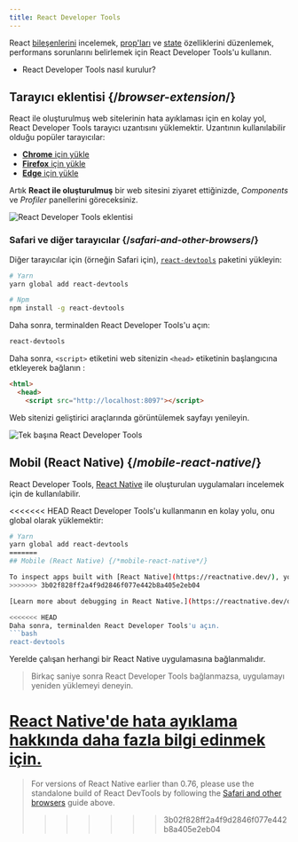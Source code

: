 ```yaml
---
title: React Developer Tools
---
```


<Intro>

React [bileşenlerini](/learn/your-first-component) incelemek, [prop'ları](/learn/passing-props-to-a-component) ve [state](/learn/state-a-components-memory) özelliklerini düzenlemek, performans sorunlarını belirlemek için React Developer Tools'u kullanın.

</Intro>

<YouWillLearn>

* React Developer Tools nasıl kurulur?

</YouWillLearn>

## Tarayıcı eklentisi {/*browser-extension*/}

React ile oluşturulmuş web sitelerinin hata ayıklaması için en kolay yol, React Developer Tools tarayıcı uzantısını yüklemektir. Uzantının kullanılabilir olduğu popüler tarayıcılar:

* [**Chrome** için yükle](https://chrome.google.com/webstore/detail/react-developer-tools/fmkadmapgofadopljbjfkapdkoienihi?hl=en)
* [**Firefox** için yükle](https://addons.mozilla.org/en-US/firefox/addon/react-devtools/)
* [**Edge** için yükle](https://microsoftedge.microsoft.com/addons/detail/react-developer-tools/gpphkfbcpidddadnkolkpfckpihlkkil)

Artık **React ile oluşturulmuş** bir web sitesini ziyaret ettiğinizde, _Components_ ve _Profiler_ panellerini göreceksiniz.

![React Developer Tools eklentisi](/images/docs/react-devtools-extension.png)

### Safari ve diğer tarayıcılar {/*safari-and-other-browsers*/}
Diğer tarayıcılar için (örneğin Safari için), [`react-devtools`](https://www.npmjs.com/package/react-devtools) paketini yükleyin:

```bash
# Yarn
yarn global add react-devtools

# Npm
npm install -g react-devtools
```

Daha sonra, terminalden React Developer Tools'u açın:
```bash
react-devtools
```

Daha sonra, `<script>` etiketini web sitenizin `<head>` etiketinin başlangıcına etkleyerek bağlanın :
```html {3}
<html>
  <head>
    <script src="http://localhost:8097"></script>
```
Web sitenizi geliştirici araçlarında görüntülemek sayfayı yenileyin.

![Tek başına React Developer Tools](/images/docs/react-devtools-standalone.png)

## Mobil (React Native) {/*mobile-react-native*/}
React Developer Tools, [React Native](https://reactnative.dev/) ile oluşturulan uygulamaları incelemek için de kullanılabilir.

<<<<<<< HEAD
React Developer Tools'u kullanmanın en kolay yolu, onu global olarak yüklemektir:
```bash
# Yarn
yarn global add react-devtools
=======
## Mobile (React Native) {/*mobile-react-native*/}

To inspect apps built with [React Native](https://reactnative.dev/), you can use [React Native DevTools](https://reactnative.dev/docs/debugging/react-native-devtools), the built-in debugger that deeply integrates React Developer Tools. All features work identically to the browser extension, including native element highlighting and selection.
>>>>>>> 3b02f828ff2a4f9d2846f077e442b8a405e2eb04

[Learn more about debugging in React Native.](https://reactnative.dev/docs/debugging)

<<<<<<< HEAD
Daha sonra, terminalden React Developer Tools'u açın.
```bash
react-devtools
```

Yerelde çalışan herhangi bir React Native uygulamasına bağlanmalıdır.

> Birkaç saniye sonra React Developer Tools bağlanmazsa, uygulamayı yeniden yüklemeyi deneyin.

[React Native'de hata ayıklama hakkında daha fazla bilgi edinmek için.](https://reactnative.dev/docs/debugging)
=======
> For versions of React Native earlier than 0.76, please use the standalone build of React DevTools by following the [Safari and other browsers](#safari-and-other-browsers) guide above.
>>>>>>> 3b02f828ff2a4f9d2846f077e442b8a405e2eb04
